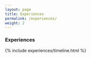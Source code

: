 ```yaml
---
layout: page
title: Experiences
permalink: /experiences/
weight: 2
---
```


### Experiences

<div class="row">
{% include experiences/timeline.html %}
</div>